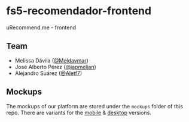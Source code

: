 # fs5-recomendador-frontend
uRecommend.me - frontend

## Team
- Melissa Dávila ([@Meldavmar](https://github.com/Meldavmar))
- José Alberto Pérez ([@japmelian](https://github.com/japmelian))
- Alejandro Suárez ([@Aletf7](https://github.com/Aletf7))

## Mockups
The mockups of our platform are stored under the `mockups` folder of this repo. There are variants for the [mobile](./mockups/mockupPhone) & [desktop](./mockups/mockupDesktop) versions.